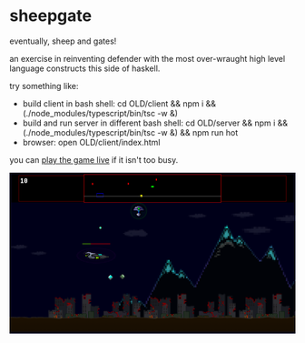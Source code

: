 # sheepgate
eventually, sheep and gates!

an exercise in reinventing defender with the most over-wraught high level language constructs this side of haskell.

try something like:
* build client in bash shell: cd OLD/client && npm i && (./node_modules/typescript/bin/tsc -w &)
* build and run server in different bash shell: cd OLD/server && npm i && (./node_modules/typescript/bin/tsc -w &) && npm run hot
* browser: open OLD/client/index.html

you can [play the game live](http://3.82.157.68/client/index.html) if it isn't too busy.

![screenshot](./screenshot.png)
